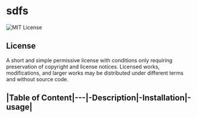 # sdfs
![MIT License](https://img.shields.io/badge/MIT%20License-green)
## License
A short and simple permissive license with conditions only requiring preservation of copyright and license notices. Licensed works, modifications, and larger works may be distributed under different terms and without source code.
## |Table of Content|---|-Description|-Installation|-usage|
